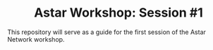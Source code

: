 <h1 align="center">Astar Workshop: Session #1</h1>
<p>
  This repository will serve as a guide for the first session of the Astar Network workshop.
</p>
